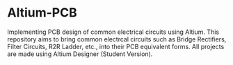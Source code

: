 # Altium-PCB
Implementing PCB design of common electrical circuits using Altium. 
This repository aims to bring common electrcal circuits such as Bridge Rectifiers, Filter Circuits, R2R Ladder, etc., into their PCB equivalent forms.
All projects are made using Altium Designer (Student Version).
